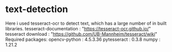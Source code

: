 # text-detection
Here i used tesseract-ocr to detect text, which has a large number of in built libraries.
tesseract-documentation : "https://tesseract-ocr.github.io/"
tesseract download : "https://github.com/UB-Mannheim/tesseract/wiki"
Required packages:
opencv-python : 4.5.3.36
pytesseract : 0.3.8
numpy : 1.21.2
